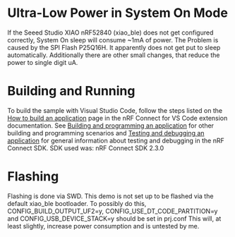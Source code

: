 # Ultra-Low Power in System On Mode

If the Seeed Studio XIAO nRF52840 (xiao_ble) does not get configured correctly, System On sleep will consume ~1mA of power. 
The Problem is caused by the SPI Flash P25Q16H. It apparently does not get put to sleep automatically.
Additionally there are other small changes, that reduce the power to single digit uA.

# Building and Running
To build the sample with Visual Studio Code, follow the steps listed on the [How to build an application](https://nrfconnect.github.io/vscode-nrf-connect/get_started/build_app_ncs.html) 
page in the nRF Connect for VS Code extension documentation. 
See [Building and programming an application](https://developer.nordicsemi.com/nRF_Connect_SDK/doc/latest/nrf/getting_started/programming.html#gs-programming) for other building and programming scenarios 
and [Testing and debugging an application](https://developer.nordicsemi.com/nRF_Connect_SDK/doc/latest/nrf/getting_started/testing.html#gs-testing) for general information about testing and debugging in the nRF Connect SDK.
SDK used was: nRF Connect SDK 2.3.0

# Flashing
Flashing is done via SWD. 
This demo is not set up to be flashed via the default xiao_ble bootloader.
To possibly do this, CONFIG_BUILD_OUTPUT_UF2=y, CONFIG_USE_DT_CODE_PARTITION=y and CONFIG_USB_DEVICE_STACK=y should be set in prj.conf
This will, at least slightly, increase power consumption and is untested by me.
